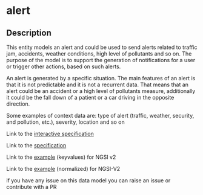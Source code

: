 # alert

## Description 

This entity models an alert and could be used to send alerts related to traffic
jam, accidents, weather conditions, high level of pollutants and so on. The
purpose of the model is to support the generation of notifications for a user or
trigger other actions, based on such alerts.

An alert is generated by a specific situation. The main features of an alert is
that it is not predictable and it is not a recurrent data. That means that an
alert could be an accident or a high level of pollutants measure, additionally
it could be the fall down of a patient or a car driving in the opposite
direction.

Some examples of context data are: type of alert (traffic, weather, security,
and pollution, etc.), severity, location and so on


Link to the [interactive specification](https://swagger.lab.fiware.org/?url=https://smart-data-models.github.io/dataModel.Alert/alert/swagger.yaml)

Link to the [specification](https://smart-data-models.github.io/dataModel.Alert/alert/doc/spec.md)

Link to the [example](https://smart-data-models.github.io/dataModel.Alert/alert/examples/example.json) (keyvalues) for NGSI v2

Link to the [example](https://smart-data-models.github.io/dataModel.Alert/alert/examples/example-normalized.json) (normalized) for NGSI-V2


 if you have any issue on this data model you can raise an issue or contribute with a PR